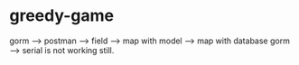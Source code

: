 # greedy-game



gorm --> postman --> field --> map with model --> map with database
gorm --> serial is not working still.
